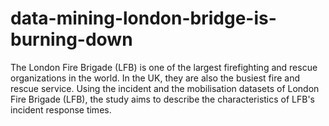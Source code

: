 # data-mining-london-bridge-is-burning-down
The London Fire Brigade (LFB) is one of the largest firefighting and rescue organizations in the world. In the UK, they are also the busiest fire and rescue service. Using the incident and the mobilisation datasets of London Fire Brigade (LFB), the study aims to describe the characteristics of LFB's incident response times.
